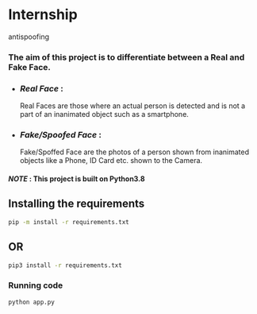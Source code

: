 # Internship
antispoofing
### The aim of this project is to differentiate between a Real and Fake Face.
* ### _Real Face_ :
  Real Faces are those where an actual person is detected and is not a part of an inanimated object such as a smartphone.
* ### _Fake/Spoofed Face_ :
  Fake/Spoffed Face are the photos of a person shown from inanimated objects like a Phone, ID Card etc. shown to the Camera.

#### _NOTE_ : This project is built on Python3.8
## Installing the requirements
```bash
pip -m install -r requirements.txt
```
## OR
```bash
pip3 install -r requirements.txt
```
### Running code
```bash
python app.py
```
